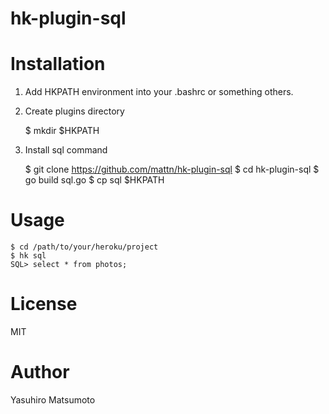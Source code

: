 # hk-plugin-sql

# Installation

1. Add HKPATH environment into your .bashrc or something others.
2. Create plugins directory

    $ mkdir $HKPATH

3. Install sql command

    $ git clone https://github.com/mattn/hk-plugin-sql
    $ cd hk-plugin-sql
    $ go build sql.go
    $ cp sql $HKPATH

# Usage

    $ cd /path/to/your/heroku/project
    $ hk sql
    SQL> select * from photos;
   
# License

MIT

# Author

Yasuhiro Matsumoto
